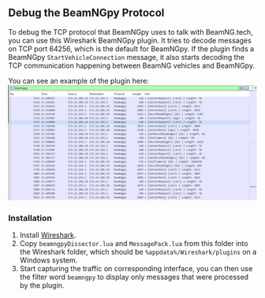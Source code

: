 ## Debug the BeamNGpy Protocol

To debug the TCP protocol that BeamNGpy uses to talk with BeamNG.tech,
you can use this Wireshark BeamNGpy plugin. It tries to decode messages
on TCP port 64256, which is the default for BeamNGpy. If the plugin finds
a BeamNGpy `StartVehicleConnection` message, it also starts decoding the
TCP communication happening between BeamNG vehicles and BeamNGpy.

You can see an example of the plugin here:
![beamngpy-debug](../media/beamngpy_debug.png)

### Installation
1. Install [Wireshark](https://www.wireshark.org/).
2. Copy `beamngpyDissector.lua` and `MessagePack.lua` from this folder into
   the Wireshark folder, which should be `%appdata%/Wireshark/plugins` on a Windows
   system.
3. Start capturing the traffic on corresponding interface, you can then use the filter
   word `beamngpy` to display only messages that were processed by the plugin.